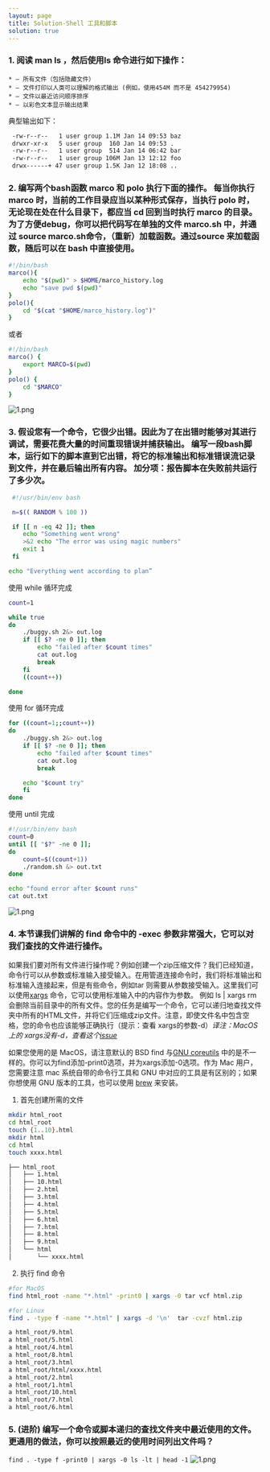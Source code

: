 ```yaml
---
layout: page
title: Solution-Shell 工具和脚本
solution: true
---
```


### 1. 阅读 man ls ，然后使用ls 命令进行如下操作：
    * – 所有文件（包括隐藏文件）
    * – 文件打印以人类可以理解的格式输出 (例如，使用454M 而不是 454279954)
    * – 文件以最近访问顺序排序
    * – 以彩色文本显示输出结果
典型输出如下：
```bash
 -rw-r--r--   1 user group 1.1M Jan 14 09:53 baz
 drwxr-xr-x   5 user group  160 Jan 14 09:53 .
 -rw-r--r--   1 user group  514 Jan 14 06:42 bar
 -rw-r--r--   1 user group 106M Jan 13 12:12 foo
 drwx------+ 47 user group 1.5K Jan 12 18:08 ..
 ```
### 2. 编写两个bash函数  marco 和 polo 执行下面的操作。 每当你执行 marco 时，当前的工作目录应当以某种形式保存，当执行 polo 时，无论现在处在什么目录下，都应当 cd 回到当时执行 marco 的目录。 为了方便debug，你可以把代码写在单独的文件 marco.sh 中，并通过 source marco.sh命令，（重新）加载函数。通过source 来加载函数，随后可以在 bash 中直接使用。
```bash
#!/bin/bash
marco(){
    echo "$(pwd)" > $HOME/marco_history.log
    echo "save pwd $(pwd)"
}
polo(){
    cd "$(cat "$HOME/marco_history.log")"
}
```
或者
```bash
#!/bin/bash
marco() {
    export MARCO=$(pwd)
}
polo() {
    cd "$MARCO"
}
```
![1.png]({{site.url}}/2020/solutions/images/2/1.png)
### 3. 假设您有一个命令，它很少出错。因此为了在出错时能够对其进行调试，需要花费大量的时间重现错误并捕获输出。 编写一段bash脚本，运行如下的脚本直到它出错，将它的标准输出和标准错误流记录到文件，并在最后输出所有内容。 加分项：报告脚本在失败前共运行了多少次。
```bash 
 #!/usr/bin/env bash

 n=$(( RANDOM % 100 ))

 if [[ n -eq 42 ]]; then
    echo "Something went wrong"
    >&2 echo "The error was using magic numbers"
    exit 1
 fi

echo "Everything went according to plan”
```

使用 while 循环完成
```bash
count=1

while true
do
    ./buggy.sh 2&> out.log
    if [[ $? -ne 0 ]]; then
        echo "failed after $count times"
        cat out.log
        break
    fi
    ((count++))

done

```
使用 for 循环完成
```bash
for ((count=1;;count++))
do
    ./buggy.sh 2&> out.log
    if [[ $? -ne 0 ]]; then
        echo "failed after $count times"
        cat out.log
        break

    echo "$count try"
    fi
done

```
使用 until 完成
```bash
#!/usr/bin/env bash
count=0
until [[ "$?" -ne 0 ]];
do
    count=$((count+1))
    ./random.sh &> out.txt
done

echo "found error after $count runs"
cat out.txt

```
![1.png]({{site.url}}/2020/solutions/images/2/2.png)

### 4. 本节课我们讲解的 find 命令中的 -exec 参数非常强大，它可以对我们查找的文件进行操作。

如果我们要对所有文件进行操作呢？例如创建一个zip压缩文件？我们已经知道，命令行可以从参数或标准输入接受输入。在用管道连接命令时，我们将标准输出和标准输入连接起来，但是有些命令，例如tar 则需要从参数接受输入。这里我们可以使用[xargs](https://man7.org/linux/man-pages/man1/xargs.1.html) 命令，它可以使用标准输入中的内容作为参数。 例如 ls | xargs rm 会删除当前目录中的所有文件。您的任务是编写一个命令，它可以递归地查找文件夹中所有的HTML文件，并将它们压缩成zip文件。注意，即使文件名中包含空格，您的命令也应该能够正确执行（提示：查看 xargs的参数-d）*译注：MacOS 上的 xargs没有-d，查看这个[issue](https://github.com/missing-semester/missing-semester/issues/93)*

如果您使用的是 MacOS，请注意默认的 BSD find 与[GNU coreutils](https://en.wikipedia.org/wiki/List_of_GNU_Core_Utilities_commands) 中的是不一样的。你可以为find添加-print0选项，并为xargs添加-0选项。作为 Mac 用户，您需要注意 mac 系统自带的命令行工具和 GNU 中对应的工具是有区别的；如果你想使用 GNU 版本的工具，也可以使用 [brew](https://formulae.brew.sh/formula/coreutils) 来安装。

1. 首先创建所需的文件

```bash
mkdir html_root
cd html_root
touch {1..10}.html
mkdir html
cd html
touch xxxx.html
```
```bash
├── html_root
│   ├── 1.html
│   ├── 10.html
│   ├── 2.html
│   ├── 3.html
│   ├── 4.html
│   ├── 5.html
│   ├── 6.html
│   ├── 7.html
│   ├── 8.html
│   ├── 9.html
│   └── html
│       └── xxxx.html
```
2. 执行 find 命令
```bash
#for MacOS
find html_root -name "*.html" -print0 | xargs -0 tar vcf html.zip
```
```bash
#for Linux
find . -type f -name "*.html" | xargs -d '\n'  tar -cvzf html.zip
```

```bash
a html_root/9.html
a html_root/5.html
a html_root/4.html
a html_root/8.html
a html_root/3.html
a html_root/html/xxxx.html
a html_root/2.html
a html_root/1.html
a html_root/10.html
a html_root/7.html
a html_root/6.html
```

### 5. (进阶) 编写一个命令或脚本递归的查找文件夹中最近使用的文件。更通用的做法，你可以按照最近的使用时间列出文件吗？
`find . -type f -print0 | xargs -0 ls -lt | head -1`
![1.png]({{site.url}}/2020/solutions/images/2/4.png)
